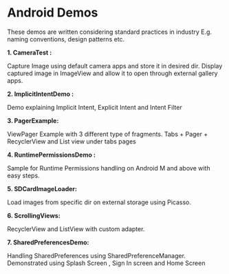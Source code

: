 # Android Demos

These demos are written considering standard practices in industry E.g. naming conventions, design patterns etc.

**1. CameraTest :**

   Capture Image using default camera apps and store it in desired dir.
   Display captured image in ImageView and allow it to open through external gallery apps.


**2. ImplicitIntentDemo	:**
   
   Demo explaining Implicit Intent, Explicit Intent and Intent Filter

**3. PagerExample:**	
   
   ViewPager Example with 3 different type of fragments. 
   Tabs + Pager + RecyclerView and List view under tabs pages

**4. RuntimePermissionsDemo	:**
   
   Sample for Runtime Permissions handling on Android M and above with easy steps.

**5. SDCardImageLoader:**

   Load images from specific dir on external storage using Picasso.

**6. ScrollingViews:**	

   RecyclerView and ListView with custom adapter. 

**7. SharedPreferencesDemo:**

   Handling SharedPreferences using SharedPreferenceManager. Demonstrated using Splash Screen , Sign In screen and Home Screen

